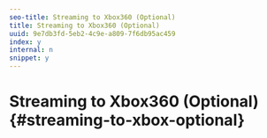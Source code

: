 ```yaml
---
seo-title: Streaming to Xbox360 (Optional)
title: Streaming to Xbox360 (Optional)
uuid: 9e7db3fd-5eb2-4c9e-a809-7f6db95ac459
index: y
internal: n
snippet: y
---
```


# Streaming to Xbox360 (Optional){#streaming-to-xbox-optional}

